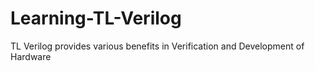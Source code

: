 # Learning-TL-Verilog
TL Verilog provides various benefits in Verification and Development of Hardware
